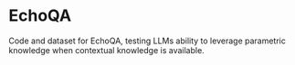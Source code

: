 # EchoQA
Code and dataset for EchoQA, testing LLMs ability to leverage parametric knowledge when contextual knowledge is available.
